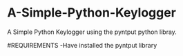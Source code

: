 # A-Simple-Python-Keylogger


A Simple Python Keylogger using the pyntput python libray.


#REQUIREMENTS
-Have installed the pyntput library
